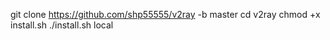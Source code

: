 
git clone https://github.com/shp55555/v2ray -b master
cd v2ray
chmod +x install.sh
./install.sh local

